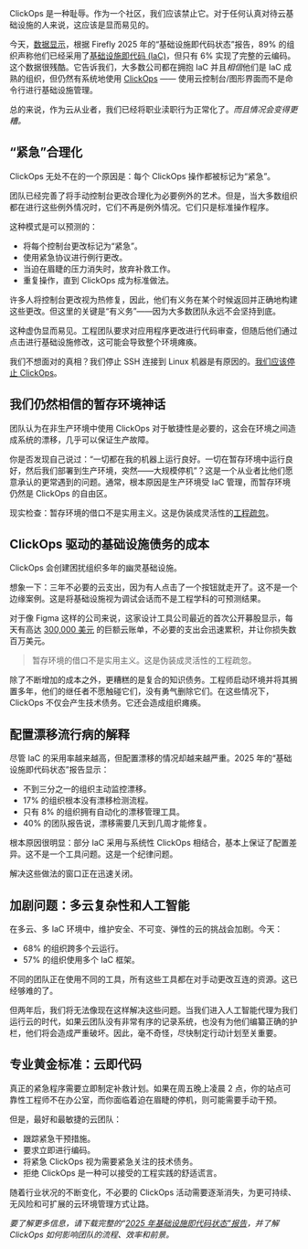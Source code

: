 ClickOps 是一种耻辱。作为一个社区，我们应该禁止它。对于任何认真对待云基础设施的人来说，这应该是显而易见的。

今天，[数据显示](https://www.firefly.ai/state-of-iac-2025)，根据 Firefly 2025 年的“基础设施即代码状态”报告，89% 的组织声称他们已经采用了[基础设施即代码 (IaC)](https://thenewstack.io/introduction-to-infrastructure-as-code/)，但只有 6% 实现了完整的云编码。这个数据很残酷。它告诉我们，大多数公司都在拥抱 IaC 并且*相信*他们是 IaC 成熟的组织，但仍然有系统地使用 [ClickOps](https://thenewstack.io/iac-is-too-complicated-wheres-that-easy-button/) —— 使用云控制台/图形界面而不是命令行进行基础设施管理。

总的来说，作为云从业者，我们已经将职业渎职行为正常化了。*而且情况会变得更糟。*

## “紧急”合理化

ClickOps 无处不在的一个原因是：每个 ClickOps 操作都被标记为“紧急”。

团队已经完善了将手动控制台更改合理化为必要例外的艺术。但是，当大多数组织都在进行这些例外情况时，它们不再是例外情况。它们只是标准操作程序。

这种模式是可以预测的：

* 将每个控制台更改标记为“紧急”。
* 使用紧急协议进行例行更改。
* 当迫在眉睫的压力消失时，放弃补救工作。
* 重复操作，直到 ClickOps 成为标准做法。

许多人将控制台更改视为热修复，因此，他们有义务在某个时候返回并正确地构建这些更改。但这里的关键是“有义务”——因为大多数团队永远不会坚持到底。

这种虚伪显而易见。工程团队要求对应用程序更改进行代码审查，但随后他们通过点击进行基础设施修改，这可能会导致整个环境瘫痪。

我们不想面对的真相？我们停止 SSH 连接到 Linux 机器是有原因的。[我们应该停止 ClickOps](https://www.firefly.ai/blog/stop-clickops-3-steps-to-clean-up-your-cloud)。

## 我们仍然相信的暂存环境神话

团队认为在非生产环境中使用 ClickOps 对于敏捷性是必要的，这会在环境之间造成系统的漂移，几乎可以保证生产故障。

你是否发现自己说过：“一切都在我的机器上运行良好。一切在暂存环境中运行良好，然后我们部署到生产环境，突然——大规模停机”？这是一个从业者比他们愿意承认的更常遇到的问题。通常，根本原因是生产环境受 IaC 管理，而暂存环境仍然是 ClickOps 的自由区。

现实检查：暂存环境的借口不是实用主义。这是伪装成灵活性的[工程疏忽](https://thenewstack.io/why-most-iac-strategies-still-fail-and-how-to-fix-them)。

## ClickOps 驱动的基础设施债务的成本

ClickOps 会创建困扰组织多年的幽灵基础设施。

想象一下：三年不必要的云支出，因为有人点击了一个按钮就走开了。这不是一个边缘案例。这是将基础设施视为调试会话而不是工程学科的可预测结果。

对于像 Figma 这样的公司来说，这家设计工具公司最近的首次公开募股显示，每天有高达 [300,000 美元](https://www.datacenterdynamics.com/en/news/design-platform-figma-spends-300000-on-aws-daily/) 的巨额云账单，不必要的支出会迅速累积，并让你损失数百万美元。

> 暂存环境的借口不是实用主义。这是伪装成灵活性的工程疏忽。

除了不断增加的成本之外，更糟糕的是复合的知识债务。工程师启动环境并将其搁置多年，他们的继任者不愿触碰它们，没有勇气删除它们。在这些情况下，ClickOps 不仅会产生技术债务。它还会造成组织瘫痪。

## 配置漂移流行病的解释

尽管 IaC 的采用率越来越高，但配置漂移的情况却越来越严重。2025 年的“基础设施即代码状态”报告显示：

* 不到三分之一的组织主动监控漂移。
* 17% 的组织根本没有漂移检测流程。
* 只有 8% 的组织拥有自动化的漂移管理工具。
* 40% 的团队报告说，漂移需要几天到几周才能修复。

根本原因很明显：部分 IaC 采用与系统性 ClickOps 相结合，基本上保证了配置差异。这不是一个工具问题。这是一个纪律问题。

解决这些做法的窗口正在迅速关闭。

## 加剧问题：多云复杂性和人工智能

在多云、多 IaC 环境中，维护安全、不可变、弹性的云的挑战会加剧。今天：

* 68% 的组织跨多个云运行。
* 57% 的组织使用多个 IaC 框架。

不同的团队正在使用不同的工具，所有这些工具都在对手动更改互连的资源。这已经够难的了。

但两年后，我们将无法像现在这样解决这些问题。当我们进入人工智能代理为我们运行云的时代，如果云团队没有非常有序的记录系统，也没有为他们编纂正确的护栏，他们将会造成严重破坏。因此，毫不奇怪，尽快制定行动计划至关重要。

## 专业黄金标准：云即代码

真正的紧急程序需要立即制定补救计划。如果在周五晚上凌晨 2 点，你的站点可靠性工程师不在办公室，而你面临着迫在眉睫的停机，则可能需要手动干预。

但是，最好和最敏捷的云团队：

* 跟踪紧急干预措施。
* 要求立即进行编码。
* 将紧急 ClickOps 视为需要紧急关注的技术债务。
* 拒绝 ClickOps 是一种可以接受的工程实践的舒适谎言。

随着行业状况的不断变化，不必要的 ClickOps 活动需要逐渐消失，为更可持续、无风险和可扩展的云环境管理方式让路。

*要了解更多信息，请下载完整的“[2025 年基础设施即代码状态”报告](https://www.firefly.ai/state-of-iac-2025)，并了解 ClickOps 如何影响团队的流程、效率和前景。*